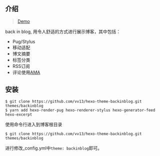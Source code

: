 ## 介绍
> [Demo](http://blog.vv13.cn)

back in blog, 用令人舒适的方式进行展示博客，其中包括：
- Pug/Stylus
- 移动适配
- 博文摘要
- 标签分类
- RSS订阅
- 评论使用[AMA](https://github.com/vv13/ama)

## 安装
```
$ git clone https://github.com/vv13/hexo-theme-backinblog.git themes/backinblog
$ yarn add hexo-render-pug hexo-renderer-stylus hexo-generator-feed hexo-excerpt
```

使用命令行进入到博客根目录
```
$ git clone https://github.com/vv13/hexo-theme-backinblog.git themes/backinblog
```

进行修改_config.yml中`theme: backinblog`即可。
